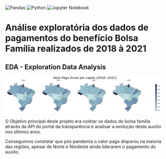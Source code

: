 ![Pandas](https://img.shields.io/badge/pandas-%23150458.svg?style=for-the-badge&logo=pandas&logoColor=white)
![Python](https://img.shields.io/badge/python-3670A0?style=for-the-badge&logo=python&logoColor=ffdd54)
![Jupyter Notebook](https://img.shields.io/badge/jupyter-%23FA0F00.svg?style=for-the-badge&logo=jupyter&logoColor=white)

# Análise exploratória dos dados de pagamentos do benefício Bolsa Família realizados de 2018 à 2021
## EDA - Exploration Data Analysis

![alt text](https://github.com/husampaio/portfolio/blob/main/Projeto1/imganual.png)

O Objetivo principal deste projeto era coletar os dados do bolsa familia através da API do portal da transparência e analisar a evolução deste auxilio nos últimos anos.

Conseguimos constatar que pós pandemia o valor pago disparou na maioria das regiões, apesar de Norte e Nordeste ainda liderarem o pagamento do auxilio. 
